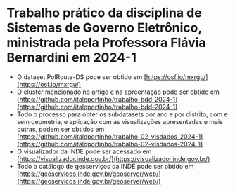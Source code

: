 # Trabalho prático da disciplina de Sistemas de Governo Eletrônico, ministrada pela Professora Flávia Bernardini em 2024-1

- O dataset PolRoute-DS pode ser obtido em [https://osf.io/mxrgu/](https://osf.io/mxrgu/)
- O cluster mencionado no artigo e na apreentação pode ser obtido em [https://github.com/italoportinho/trabalho-bdd-2024-1](https://github.com/italoportinho/trabalho-bdd-2024-1)
- Todo o processo para obter os subdatasets por ano e por distrito, com e sem geometria, e aplicação com as visualizações apresentadas e mais outras, podem ser obtidos em [https://github.com/italoportinho/trabalho-02-visdados-2024-1](https://github.com/italoportinho/trabalho-02-visdados-2024-1)
- O visualizador da INDE pode ser acessado em [https://visualizador.inde.gov.br/](https://visualizador.inde.gov.br/)
- Todo o catálogo de gesserviços da INDE pode ser obtido em [https://geoservicos.inde.gov.br/geoserver/web/](https://geoservicos.inde.gov.br/geoserver/web/)